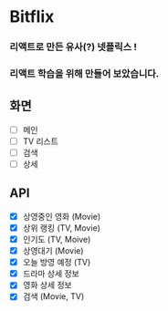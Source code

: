 # Bitflix

### 리액트로 만든 유사(?) 넷플릭스 !
### 리액트 학습을 위해 만들어 보았습니다.

## 화면

- [ ] 메인
- [ ] TV 리스트
- [ ] 검색
- [ ] 상세

## API

- [x] 상영중인 영화 (Movie)
- [x] 상위 랭킹 (TV, Movie)
- [x] 인기도 (TV, Moive)
- [x] 상영대기 (Movie)
- [x] 오늘 방영 예정 (TV)
- [x] 드라마 상세 정보
- [x] 영화 상세 정보
- [x] 검색 (Movie, TV)